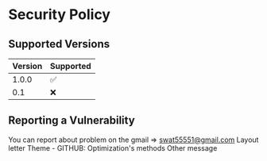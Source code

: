 # Security Policy

## Supported Versions

| Version | Supported          |
| ------- | ------------------ |
| 1.0.0   | :white_check_mark: |
| 0.1   | :x:                |

## Reporting a Vulnerability

You can report about problem on the gmail => swat55551@gmail.com
Layout letter
Theme - GITHUB: Optimization's methods
Other message
